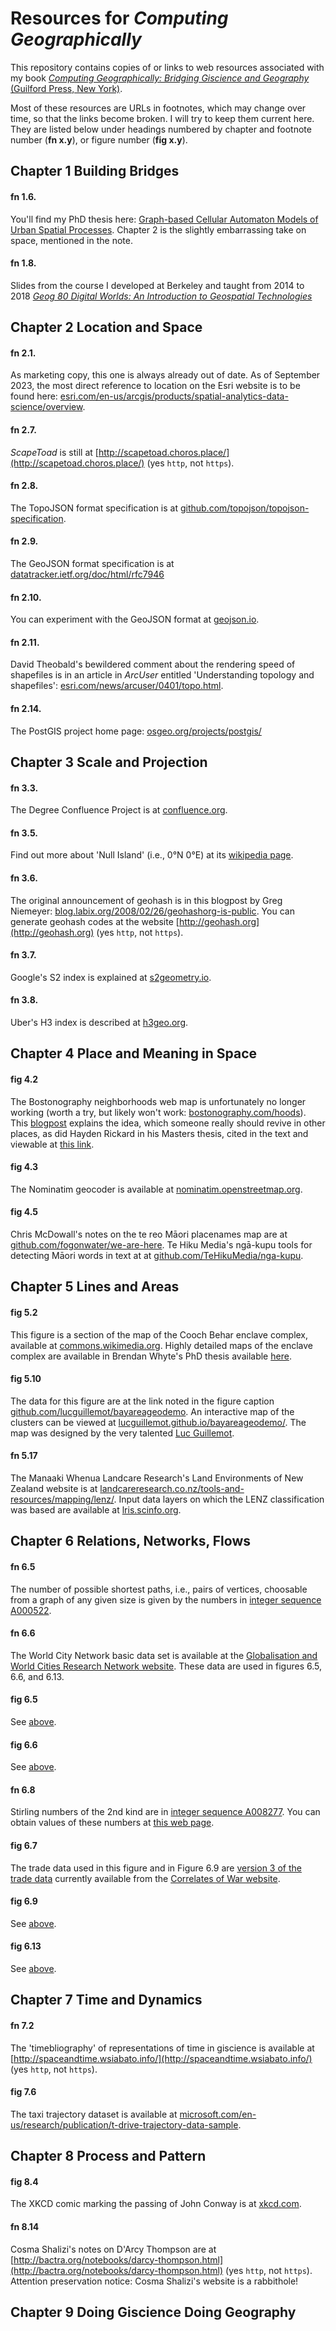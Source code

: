 # Resources for _Computing Geographically_
This repository contains copies of or links to web resources associated with my book [_Computing Geographically: Bridging Giscience and Geography_ (Guilford Press, New York)](https://www.guilford.com/books/Computing-Geographically/David-O'Sullivan/9781462553938).

Most of these resources are URLs in footnotes, which may change over time, so that the links become broken. I will try to keep them current here. They are listed below under headings numbered by chapter and footnote number (**fn x.y**), or figure number (**fig x.y**).

## Chapter 1 Building Bridges
#### fn 1.6. 
You'll find my PhD thesis here: [Graph-based Cellular Automaton Models of Urban Spatial Processes](https://southosullivan.com/phd/). Chapter 2 is the slightly embarrassing take on space, mentioned in the note.

#### fn 1.8. 
Slides from the course I developed at Berkeley and taught from 2014 to 2018 [_Geog 80 Digital Worlds: An Introduction to Geospatial Technologies_](https://southosullivan.com/geog80/)</li>

## Chapter 2 Location and Space
#### fn 2.1. 
As marketing copy, this one is always already out of date. As of September 2023, the most direct reference to location on the Esri website is to be found here: [esri.com/en-us/arcgis/products/spatial-analytics-data-science/overview](https://www.esri.com/en-us/arcgis/products/spatial-analytics-data-science/overview). 

#### fn 2.7. 
_ScapeToad_ is still at [http://scapetoad.choros.place/](http://scapetoad.choros.place/) (yes `http`, not `https`).

#### fn 2.8.
The TopoJSON format specification is at [github.com/topojson/topojson-specification](https://github.com/topojson/topojson-specification).

#### fn 2.9.
The GeoJSON format specification is at [datatracker.ietf.org/doc/html/rfc7946](https://datatracker.ietf.org/doc/html/rfc7946)

#### fn 2.10. 
You can experiment with the GeoJSON format at [geojson.io](https://geojson.io/).

#### fn 2.11. 
David Theobald's bewildered comment about the rendering speed of shapefiles is in an article in _ArcUser_ entitled 'Understanding topology and shapefiles': [esri.com/news/arcuser/0401/topo.html](https://www.esri.com/news/arcuser/0401/topo.html).

#### fn 2.14.
The PostGIS project home page: [osgeo.org/projects/postgis/](https://www.osgeo.org/projects/postgis/)

## Chapter 3 Scale and Projection
#### fn 3.3. 
The Degree Confluence Project is at [confluence.org](https://confluence.org/).

#### fn 3.5.
Find out more about 'Null Island' (i.e., 0&deg;N 0&deg;E) at its [wikipedia page](https://en.wikipedia.org/wiki/Null_Island).

#### fn 3.6.
The original announcement of geohash is in this blogpost by Greg Niemeyer: [blog.labix.org/2008/02/26/geohashorg-is-public](https://blog.labix.org/2008/02/26/geohashorg-is-public). You can generate geohash codes at the website [http://geohash.org](http://geohash.org) (yes `http`, not `https`).

#### fn 3.7. 
Google's S2 index is explained at [s2geometry.io](https://s2geometry.io/).

#### fn 3.8. 
Uber's H3 index is described at [h3geo.org](https://h3geo.org/).

## Chapter 4 Place and Meaning in Space
#### fig 4.2
The Bostonography neighborhoods web map is unfortunately no longer working (worth a try, but likely won't work: [bostonography.com/hoods](https://bostonography.com/hoods/)). This [blogpost](https://bostonography.com/2012/crowdsourced-neighborhood-boundaries-part-one-consensus/) explains the idea, which someone really should revive in other places, as did Hayden Rickard in his Masters thesis, cited in the text and viewable at [this link](https://openaccess.wgtn.ac.nz/articles/thesis/Crowdsourcing_Neighbourhood_Delineations_in_Wellington_New_Zealand/17147960).

#### fig 4.3
The Nominatim geocoder is available at [nominatim.openstreetmap.org](https://nominatim.openstreetmap.org/ui/search.html).

#### fig 4.5
Chris McDowall's notes on the te reo Māori placenames map are at [github.com/fogonwater/we-are-here](https://github.com/fogonwater/we-are-here/tree/master/8_heart_memory#801-ingoa-w%C4%81hi-o-aotearoa--place-names-of-new-zealand). Te Hiku Media's ngā-kupu tools for detecting Māori words in text at at [github.com/TeHikuMedia/nga-kupu](https://github.com/TeHikuMedia/nga-kupu).

## Chapter 5 Lines and Areas
#### fig 5.2
This figure is a section of the map of the Cooch Behar enclave complex, available at [commons.wikimedia.org](https://commons.wikimedia.org/w/index.php?curid=15903195). Highly detailed maps of the enclave complex are available in Brendan Whyte's PhD thesis available [here](https://minerva-access.unimelb.edu.au/items/d213954c-283f-5196-b880-78f04ceae549).

#### fig 5.10
The data for this figure are at the link noted in the figure caption [github.com/lucguillemot/bayareageodemo](https://github.com/lucguillemot/bayareageodemo). An interactive map of the clusters can be viewed at [lucguillemot.github.io/bayareageodemo/](http://lucguillemot.github.io/bayareageodemo/). The map was designed by the very talented [Luc Guillemot](https://lucguillemot.com/).

#### fn 5.17
The Manaaki Whenua Landcare Research's Land Environments of New Zealand website is at [landcareresearch.co.nz/tools-and-resources/mapping/lenz/](https://www.landcareresearch.co.nz/tools-and-resources/mapping/lenz/). Input data layers on which the LENZ classification was based are available at [lris.scinfo.org](https://lris.scinfo.org.nz/data/?q=LENZ).

## Chapter 6 Relations, Networks, Flows
#### fn 6.5
The number of possible shortest paths, i.e., pairs of vertices, choosable from a graph of any given size is given by the numbers in [integer sequence A000522](https://oeis.org/A000522).

#### fn 6.6
The World City Network basic data set is available at the [Globalisation and World Cities Research Network website](https://www.lboro.ac.uk/microsites/geography/gawc/datasets/da11.html). These data are used in figures 6.5, 6.6, and 6.13.

#### fig 6.5
See [above](#fn-66).

#### fig 6.6
See [above](#fn-66).

#### fn 6.8
Stirling numbers of the 2nd kind are in [integer sequence A008277](https://oeis.org/A008277). You can obtain values of these numbers at [this web page](http://austinmohr.com/home/?page_id=431).

#### fig 6.7
The trade data used in this figure and in Figure 6.9 are [version 3 of the trade data](https://correlatesofwar.org/wp-content/uploads/COW_Trade_3.0.zip) currently available from the [Correlates of War website](https://correlatesofwar.org). 

#### fig 6.9
See [above](#fig67).

#### fig 6.13
See [above](#fn-66).

## Chapter 7 Time and Dynamics
#### fn 7.2
The 'timebliography' of representations of time in giscience is available at [http://spaceandtime.wsiabato.info/](http://spaceandtime.wsiabato.info/) (yes `http`, not `https`).

#### fig 7.6
The taxi trajectory dataset is available at [microsoft.com/en-us/research/publication/t-drive-trajectory-data-sample](https://www.microsoft.com/en-us/research/publication/t-drive-trajectory-data-sample/).

## Chapter 8 Process and Pattern
#### fig 8.4
The XKCD comic marking the passing of John Conway is at [xkcd.com](https://xkcd.com/2293).

#### fn 8.14
Cosma Shalizi's notes on D'Arcy Thompson are at [http://bactra.org/notebooks/darcy-thompson.html](http://bactra.org/notebooks/darcy-thompson.html) (yes `http`, not `https`). Attention preservation notice: Cosma Shalizi's website is a rabbithole!

## Chapter 9 Doing Giscience Doing Geography